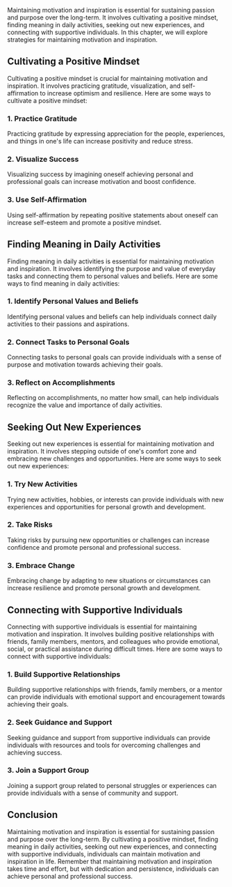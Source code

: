 
Maintaining motivation and inspiration is essential for sustaining passion and purpose over the long-term. It involves cultivating a positive mindset, finding meaning in daily activities, seeking out new experiences, and connecting with supportive individuals. In this chapter, we will explore strategies for maintaining motivation and inspiration.

Cultivating a Positive Mindset
------------------------------

Cultivating a positive mindset is crucial for maintaining motivation and inspiration. It involves practicing gratitude, visualization, and self-affirmation to increase optimism and resilience. Here are some ways to cultivate a positive mindset:

### 1. Practice Gratitude

Practicing gratitude by expressing appreciation for the people, experiences, and things in one's life can increase positivity and reduce stress.

### 2. Visualize Success

Visualizing success by imagining oneself achieving personal and professional goals can increase motivation and boost confidence.

### 3. Use Self-Affirmation

Using self-affirmation by repeating positive statements about oneself can increase self-esteem and promote a positive mindset.

Finding Meaning in Daily Activities
-----------------------------------

Finding meaning in daily activities is essential for maintaining motivation and inspiration. It involves identifying the purpose and value of everyday tasks and connecting them to personal values and beliefs. Here are some ways to find meaning in daily activities:

### 1. Identify Personal Values and Beliefs

Identifying personal values and beliefs can help individuals connect daily activities to their passions and aspirations.

### 2. Connect Tasks to Personal Goals

Connecting tasks to personal goals can provide individuals with a sense of purpose and motivation towards achieving their goals.

### 3. Reflect on Accomplishments

Reflecting on accomplishments, no matter how small, can help individuals recognize the value and importance of daily activities.

Seeking Out New Experiences
---------------------------

Seeking out new experiences is essential for maintaining motivation and inspiration. It involves stepping outside of one's comfort zone and embracing new challenges and opportunities. Here are some ways to seek out new experiences:

### 1. Try New Activities

Trying new activities, hobbies, or interests can provide individuals with new experiences and opportunities for personal growth and development.

### 2. Take Risks

Taking risks by pursuing new opportunities or challenges can increase confidence and promote personal and professional success.

### 3. Embrace Change

Embracing change by adapting to new situations or circumstances can increase resilience and promote personal growth and development.

Connecting with Supportive Individuals
--------------------------------------

Connecting with supportive individuals is essential for maintaining motivation and inspiration. It involves building positive relationships with friends, family members, mentors, and colleagues who provide emotional, social, or practical assistance during difficult times. Here are some ways to connect with supportive individuals:

### 1. Build Supportive Relationships

Building supportive relationships with friends, family members, or a mentor can provide individuals with emotional support and encouragement towards achieving their goals.

### 2. Seek Guidance and Support

Seeking guidance and support from supportive individuals can provide individuals with resources and tools for overcoming challenges and achieving success.

### 3. Join a Support Group

Joining a support group related to personal struggles or experiences can provide individuals with a sense of community and support.

Conclusion
----------

Maintaining motivation and inspiration is essential for sustaining passion and purpose over the long-term. By cultivating a positive mindset, finding meaning in daily activities, seeking out new experiences, and connecting with supportive individuals, individuals can maintain motivation and inspiration in life. Remember that maintaining motivation and inspiration takes time and effort, but with dedication and persistence, individuals can achieve personal and professional success.
